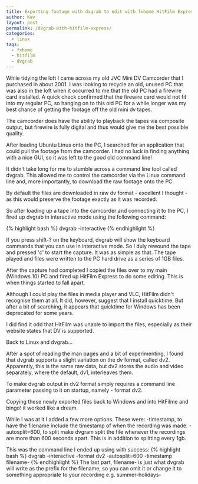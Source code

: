 ```yaml
---
title: Exporting footage with dvgrab to edit with fxhome HitFilm Express
author: Kev
layout: post
permalink: /dvgrab-with-hitfilm-express/
categories:
  - linux
tags:
  - fxhome
  - hitfilm
  - dvgrab
---
```

While tidying the loft I came across my old JVC Mini DV Camcorder that I purchased in about 2001. I was looking to recycle an old, unused PC that was also in the loft when it occurred to me that the old PC had a firewire card installed. A quick check confirmed that the firewire card would not fit into my regular PC, so hanging on to this old PC for a while longer was my best chance of getting the footage off the old mini dv tapes.

The camcorder does have the ability to playback the tapes via composite output, but firewire is fully digital and thus would give me the best possible quality.

After loading Ubuntu Linus onto the PC, I searched for an application that could pull the footage from the camcorder. I had no luck in finding anything with a nice GUI, so it was left to the good old command line!

It didn't take long for me to stumble across a command line tool called dvgrab. This allowed me to control the camcorder via the Linux command line and, more importantly, to download the raw footage onto the PC.

By default the files are downloaded in raw dv format - excellent I thought - as this would preserve the footage exactly as it was recorded.

So after loading up a tape into the camcorder and connecting it to the PC, I fired up dvgrab in interactive mode using the following command:

{% highlight bash %}
dvgrab -interactive
{% endhighlight %}

If you press shift-? on the keyboard, dvgrab will show the keyboard commands that you can use in interactive mode. So I duly rewound the tape and pressed 'c' to start the capture. It was as simple as that. The tape played and files were written to the PC hard drive as a series of 1GB files.

After the capture had completed I copied the files over to my main (Windows 10) PC and fired up HitFilm Express to do some editing. This is when things started to fall apart.

Although I could play the files in media player and VLC, HitFilm didn't recognise them at all. It did, however, suggest that I install quicktime. But after a bit of searching, it appears that quicktime for Windows has been deprecated for some years.

I did find it odd that HitFilm was unable to import the files, especially as their website states that DV is supported.

Back to Linux and dvgrab...

After a spot of reading the man pages and a bit of experimenting, I found that dvgrab supports a slight variation on the dv format, called dv2. Apparently, this is the same raw data, but dv2 stores the audio and video separately, where the default, dv1, interleaves them.

To make dvgrab output in dv2 format simply requires a command line parameter passing to it on startup, namely - format dv2.

Copying these newly exported files back to Windows and into HitFilme and bingo! it worked like a dream.

While I was at it I added a few more options. These were:
-timestamp, to have the filename include the timestamp of when the recording was made.
-autosplit=600, to split make dvgram split the file whenever the recordings are more than 600 seconds apart. This is in addition to splitting every 1gb.

This was the command line I ended up using with success:
{% highlight bash %}
dvgrab -interactive -format dv2 -autosplit=600 -timestamp filename-
{% endhighlight %}
The last part, filename- is just what dvgrab will write as the prefix for the filename, so you can omit it or change it to something appropriate to your recording e.g. summer-holidays-